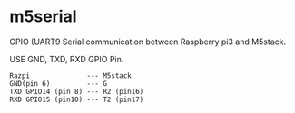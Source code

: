 # m5serial
GPIO (UART9 Serial communication between Raspberry pi3 and M5stack.

USE GND, TXD, RXD GPIO Pin.

    Razpi              --- M5stack
    GND(pin 6)         --- G
    TXD GPIO14 (pin 8) --- R2 (pin16)
    RXD GPIO15 (pin10) --- T2 (pin17)
